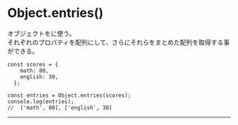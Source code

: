 # Object.entries()
オブジェクトをに使う。   
それぞれのプロパティを配列にして、さらにそれらをまとめた配列を取得する事ができる。
~~~
const scores = {
    math: 80,
    english: 30,
  };

const entries = Object.entries(scores);
console.log(entries);
//  ['math', 80], ['english', 30]
~~~
***
